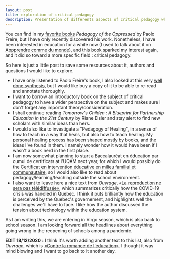 ```yaml
---
layout: post
title: exploration of critical pedagogy
description: Presentation of differents aspects of critical pedagogy which need to be explored more deeply.
---
```


You can find in my [favorite books](https://ravirer.com/collections/reading_essentials/) *Pedagogy of the Oppressed* by Paolo Freire, but I have only recently discovered his work. Nonetheless, I have been interested in education for a while now (I used to talk about it on [Appprendre comme du monde](http://www.apprendrecommedumonde.wordpress.com)), and this book sparked my interest again, and it did so toward a more specific field : critical pedagogy.

So here is just a little post to save some resources about it, authors and questions I would like to explore.

 - I have only listened to Paolo Freire's book, I also looked at this very [well done synthesis](https://www.litcharts.com/lit/pedagogy-of-the-oppressed/summary), but I would like buy a copy of it to be able to re-read and annotate thoroughly.
 - I want to borrow an introductory book on the subject of critical pedagogy to have a wider perspective on the subject and makes sure I don't forget any important theory/consideration.
 - I shall continue reading *Tomorrow's Childen : A Blueprint for Partnership Education in the 21st Century* by Riane Eisler and stay alert to find new scholars with similar ideas than hers.
 - I would also like to investigate  a "Pedagogy of Healing", in a sense of how to teach in a way that heals, but also how to teach healing. My personal healing process has been shaped mostly by books, and the ideas I've found in them. I namely wonder how it would have been if I wasn't a book nerd in the first place.
 - I am now somewhat planning to start a Baccalauréat en éducation par cumul de certificats at l'UQAM next year, for which I would possibly do the [Certificat en intervention éducative en milieu familial et communautaire](https://etudier.uqam.ca/programme?code=4031), so I would also like to read about pedagogy/learning/teaching outside the school environment. 
 - I also want to leave here a nice text from *Ouvrage*, [«La reproduction ne sera pas télédiffusée»](http://www.revue-ouvrage.org/la-reproduction-ne-sera-pas-telediffusee/), which summarizes critically how the COVID-19 crisis was handled in Quebec. I think it puts brilliantly how the education is perceived by the Quebec's governement, and highlights well the challenges we'll have to face. I like how the author discussed the tension about technology within the education system. 

As I am writing this, we are entering in Virgo season, which is also back to school season. I am looking forward all the headlines about everything going wrong in the reopening of schools among a pandemic.  

 **EDIT 18/12/2020** : I think it's worth adding another text to this list, also from *Ouvrage*, which is [«Contre la romance de l'éducation»](http://www.revue-ouvrage.org/contre-la-romance-de-leducation/). I thought it was mind blowing and I want to go back to it another day. 

